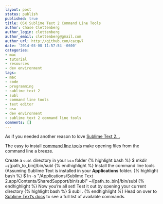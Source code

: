 ```yaml
---
layout: post
status: publish
published: true
title: OSX Sublime Text 2 Command Line Tools
author: Chase Clettenberg
author_login: clettenberg
author_email: clettenberg@gmail.com
author_url: http://github.com/cacqw7
date: '2014-03-08 11:57:54 -0600'
categories:
- mac
- tutorial
- resources
- dev environment
tags:
- mac
- code
- programming
- sublime text 2
- subl
- command line tools
- text editor
- osx
- dev environment
- sublime text 2 command line tools
comments: []
---
```

As if you needed another reason to love [Sublime Text 2…](http://www.sublimetext.com/2)

The easy to install [command line tools](https://www.sublimetext.com/docs/2/osx_command_line.html) make opening files from the command line a breeze.

Create a `subl` directory in your `bin` folder
{% highlight bash %}
	$ mkdir ~/[path_to_bin]/bin/subl
{% endhighlight %}
Install the command line tools (Assuming Sublime Text is installed in your **Applications** folder.
{% highlight bash %}
	$ ln -s "/Applications/Sublime Text 2.app/Contents/SharedSupport/bin/subl" ~/[path_to_bin]/bin/subl
{% endhighlight %}
Now you’re all set!  Test it out by opening your current directory
{% highlight bash %}
	$ subl .
{% endhighlight %}
Head on over to [Sublime Text’s docs](https://www.sublimetext.com/docs/2/osx_command_line.html) to see a full list of available commands.
